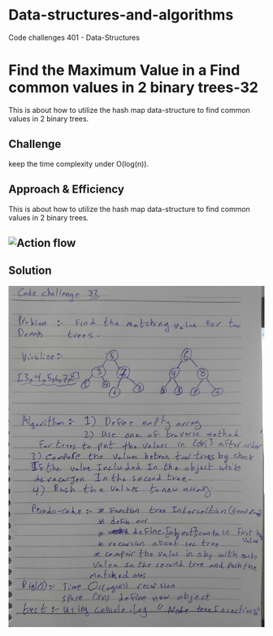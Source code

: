 # Data-structures-and-algorithms
Code challenges 401 - Data-Structures

# Find the Maximum Value in a Find common values in 2 binary trees-32
This is about how to utilize the hash map data-structure to find common values in 2 binary trees.
## Challenge
keep the time complexity under O(log(n)).
## Approach & Efficiency
This is about how to utilize the hash map data-structure to find common values in 2 binary trees.
## ![Action flow](https://github.com/Abdallah-401-advanced-javascript/data-structures-and-algorithms/pull/20/checks?check_run_id=748532367)
## Solution
![UML Diagram](../../assets/treeIntersection.jpg)
